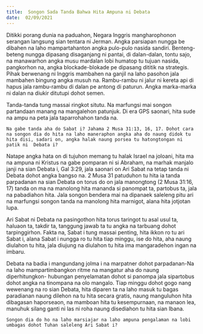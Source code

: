 ```yaml
---
title:  Songon Sada Tanda Bahwa Hita Ampuna ni Debata
date:  02/09/2021
---
```


Ditikki porang dunia na paduahon, Negara Inggris mangharophonon serangan langsung sian tentara ni Jerman. Angka parsiapan nungga be dibahen na laho mampartahanton angka pulo-pulo nasida sandiri. Benteng-beteng nungga dipasang disaganjang ni pantai, di dalan-dalan, tontu sajo, na manawarhon angka musu mardalan lobi humatop tu tujuan nasida, pangkorhon na, angka blockade-blokade pe dipasang dititik na strategis. Pihak berwenang ni Inggris mambahen na ganjil na laho pasohon jala mambahen bingung angka musuh na. Rambu-rambu ni jalur ni kereta api di hapus jala rambu-rambu di dalan pe antong di paturun. Angka marka-marka ni dalan na diukir ditutupi dohot semen.

Tanda-tanda tung massai ringkot situtu. Na marfungsi mai songon partandaan manang na mangalehon patunjuk. Di era GPS saonari, hita sude na ampu na peta jala taparrohahon tanda na.

`Na gabe tanda aha do Sabat i? Jahama 2 Musa 31:13, 16, 17. Dohot cara na songon dia do hita na laho maneraphon angka aha do naung didok tu hita disi, sadari on, angka halak naung porsea tu hatongtongan ni patik ni  Debata i?`

Natape angka hata on di tujuhon memang tu halak Israel na joloani, hita ma na ampuna ni Kristus na gabe pomparan ni si Abraham, na marhak manjalo janji na sian Debata i, Gal 3:29, jala saonari on Ari Sabat na tetap tanda ni Debata dohot angka bangso na. 2 Musa 31 patuduhon tu hita ia tanda parpadanan na sian Debata on torus do on jala manongtong (2 Musa 31:16, 17) tanda on ma na manolong hita mananda si panompat ta, partobus ta, jala na pabadiahon hita. Jala songon bendera mai na dipanaek saleleng pitu ari na marfungsi songon tanda na manolong hita marnigot, alana hita jotjotan lupa.

Ari Sabat ni Debata na pasingothon hita torus taringot tu asal usul ta, haluaon ta, takdir ta, tanggung jawab ta tu angka na tarbuang dohot tarpinggirhon. Fakta na, Sabat i tung massai penting, hita ikkon ro tu ari Sabat i, alana Sabat i nungga ro tu hita tiap minggu, ise do hita, aha naung diulahon tu hita, jala diujung na diulahon tu hita ima mangaradehon ingan na imbaru.

Debata na badia i mangundang jolma i na marpatner dohot parpadanan-Na na laho mampartimbangkon ritme na mangatur aha do naung diperhitungkon- hubungan penyelamatan dohot si panompa jala sipartobus dohot angka na tinompana na olo mangalo. Tiap minggu dohot gogo nang wewenang na ro sian Debata, hita diparen ta na laho masuk tu bagas paradianan naung dilehon na tu hita secara gratis, naung manguluhon hita dibagasan haporseaon, na mamboan hita tu kesempurnaan, na manaon lea, manuhuk silang ganti ni las ni roha naung disediahon tu hita sian Ibana.

`Songon dia do ho na laho marsiajar na laho ampuna pengalaman na lobi umbagas dohot Tuhan saleleng Ari Sabat i?`